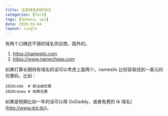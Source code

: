 ```yaml
---
title: 注册域名的好地方
categories: [Tech]
tags: [domain, vps]
date: 2020-03-04
layout: single
---
```


有两个口碑还不错的域名供应商，国外的。

<!-- more -->

1. https://namesilo.com
2. https://www.namecheap.com

如果打算长期持有域名的话可以考虑上面两个。namesilo 比较容易找到一美元的优惠码，比如：

```
2020code  # 新注册优惠
2020renew # 续费优惠
```

如果是短期比如一年的话可以用 GoDaddy，或者免费的 tk 域名](http://www.dot.tk/)。
